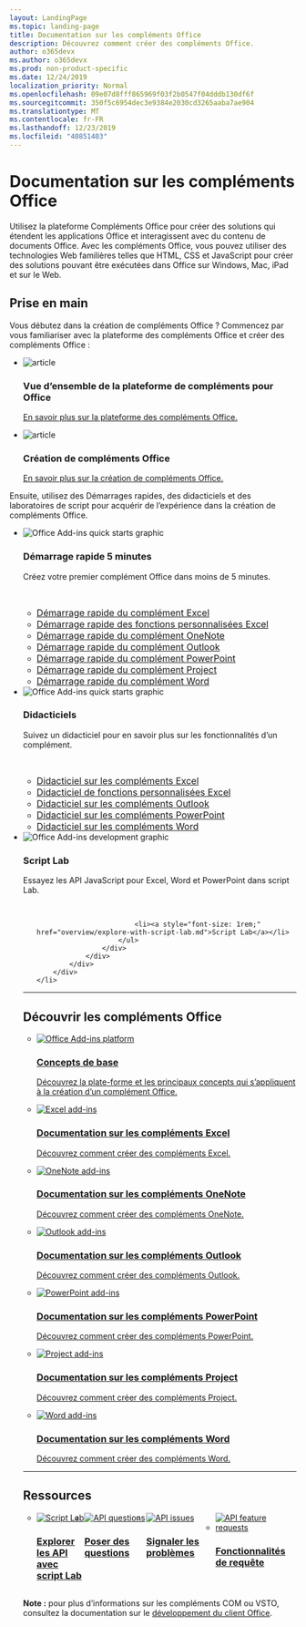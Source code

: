 ```yaml
---
layout: LandingPage
ms.topic: landing-page
title: Documentation sur les compléments Office
description: Découvrez comment créer des compléments Office.
author: o365devx
ms.author: o365devx
ms.prod: non-product-specific
ms.date: 12/24/2019
localization_priority: Normal
ms.openlocfilehash: 09e07d8fff865969f03f2b0547f04dddb130df6f
ms.sourcegitcommit: 350f5c6954dec3e9384e2030cd3265aaba7ae904
ms.translationtype: MT
ms.contentlocale: fr-FR
ms.lasthandoff: 12/23/2019
ms.locfileid: "40851403"
---
```

# <a name="office-add-ins-documentation"></a>Documentation sur les compléments Office

Utilisez la plateforme Compléments Office pour créer des solutions qui étendent les applications Office et interagissent avec du contenu de documents Office. Avec les compléments Office, vous pouvez utiliser des technologies Web familières telles que HTML, CSS et JavaScript pour créer des solutions pouvant être exécutées dans Office sur Windows, Mac, iPad et sur le Web.

<h2>Prise en main</h2>

<p>Vous débutez dans la création de compléments Office ? Commencez par vous familiariser avec la plateforme des compléments Office et créer des compléments Office :</p>

<ul class="panelContent cardsF cols cols3">
    <li>
        <div class="cardSize">
            <div class="cardPadding">
                <div class="card">
                    <div class="cardImageOuter">
                        <div class="cardImage">
                            <img src="images/index-landing-page/i_article.svg" alt="article" />
                        </div>
                    </div>
                    <div class="cardText">
                        <h3>Vue d’ensemble de la plateforme de compléments pour Office</h3>
                        <p><a href="overview/office-add-ins.md">En savoir plus sur la plateforme des compléments Office.</a></p>
                    </div>
                </div>
            </div>
        </div>
    </li>
    <li>
        <div class="cardSize">
            <div class="cardPadding">
                <div class="card">
                    <div class="cardImageOuter">
                        <div class="cardImage">
                            <img src="images/index-landing-page/i_article.svg" alt="article" />
                        </div>
                    </div>
                    <div class="cardText">
                        <h3>Création de compléments Office</h3>
                        <p><a href="overview/office-add-ins-fundamentals.md">En savoir plus sur la création de compléments Office.</a></p>
                    </div>
                </div>
            </div>
        </div>
    </li>
</ul>

<p>Ensuite, utilisez des Démarrages rapides, des didacticiels et des laboratoires de script pour acquérir de l’expérience dans la création de compléments Office.</p>

<ul class="cardsK panelContent cols cols3">
    <li>
        <div class="cardSize">
            <div class="cardPadding">
                <div class="card">
                    <div class="cardImageOuter">
                        <div class="cardImage bgdAccent1">
                            <img src="images/index-landing-page/get-started.svg" alt="Office Add-ins quick starts graphic" data-linktype="external" class="x-hidden-focus"/>
                        </div>
                    </div>
                    <div class="cardText">
                        <h3>Démarrage rapide 5 minutes</h3>
                        <p>Créez votre premier complément Office dans moins de 5 minutes.</p>
                        <br/>
                        <ul>
                            <li><a style="font-size: 1rem;" href="quickstarts/excel-quickstart-jquery.md">Démarrage rapide du complément Excel</a></li>
                            <li><a style="font-size: 1rem;" href="quickstarts/excel-custom-functions-quickstart.md">Démarrage rapide des fonctions personnalisées Excel</a></li>
                            <li><a style="font-size: 1rem;" href="quickstarts/onenote-quickstart.md">Démarrage rapide du complément OneNote</a></li>
                            <li><a style="font-size: 1rem;" href="/outlook/add-ins/quick-start?context=office/dev/add-ins/context">Démarrage rapide du complément Outlook</a></li>
                            <li><a style="font-size: 1rem;" href="quickstarts/powerpoint-quickstart.md">Démarrage rapide du complément PowerPoint</a></li>
                            <li><a style="font-size: 1rem;" href="quickstarts/project-quickstart.md">Démarrage rapide du complément Project</a></li>
                            <li><a style="font-size: 1rem;" href="quickstarts/word-quickstart.md">Démarrage rapide du complément Word</a></li>
                        </ul>
                    </div>
                </div>
            </div>
        </div>
    </li>
    <li>
        <div class="cardSize">
            <div class="cardPadding">
                <div class="card">
                    <div class="cardImageOuter">
                        <div class="cardImage bgdAccent1">
                            <img src="images/index-landing-page/get-started-2.svg" alt="Office Add-ins quick starts graphic" data-linktype="external" class="x-hidden-focus"/>
                        </div>
                    </div>
                    <div class="cardText">
                        <h3>Didacticiels</h3>
                        <p>Suivez un didacticiel pour en savoir plus sur les fonctionnalités d’un complément.</p>
                        <br/>
                        <ul>
                            <li><a style="font-size: 1rem;" href="tutorials/excel-tutorial.md">Didacticiel sur les compléments Excel</a></li>
                            <li><a style="font-size: 1rem;" href="tutorials/excel-tutorial-create-custom-functions.md">Didacticiel de fonctions personnalisées Excel</a></li>
                            <li><a style="font-size: 1rem;" href="/outlook/add-ins/addin-tutorial?context=office/dev/add-ins/context">Didacticiel sur les compléments Outlook</a></li>
                            <li><a style="font-size: 1rem;" href="tutorials/powerpoint-tutorial.md">Didacticiel sur les compléments PowerPoint</a></li>
                            <li><a style="font-size: 1rem;" href="tutorials/word-tutorial.md">Didacticiel sur les compléments Word</a></li>
                        </ul>
                    </div>
                </div>
            </div>
        </div>
    </li>
    <li>
        <div class="cardSize">
            <div class="cardPadding">
                <div class="card">
                    <div class="cardImageOuter">
                        <div class="cardImage bgdAccent1">
                            <img src="images/index-landing-page/monitor-with-code.svg" alt="Office Add-ins development graphic" data-linktype="external" class="x-hidden-focus"/>
                        </div>
                    </div>
                    <div class="cardText">
                        <h3>Script Lab</h3>
                        <p>Essayez les API JavaScript pour Excel, Word et PowerPoint dans script Lab.</p>
                        <br/>
                        <ul style="list-style: none!important;">
                        
                            <li><a style="font-size: 1rem;" href="overview/explore-with-script-lab.md">Script Lab</a></li>
                        </ul>
                    </div>
                </div>
            </div>
        </div>
    </li>
</ul>

---

<h2>Découvrir les compléments Office</h2>

<ul class="cardsM cols cols1">
    <li>
        <a class="card x-hidden-focus" href="overview/office-add-ins.md">
            <div class="cardImageOuter">
                <div class="cardImage">
                    <img src="images/index/blocks.svg" alt="Office Add-ins platform" />
                </div>
            </div>
            <div class="cardText">
                <h3>Concepts de base</h3>
                <p>Découvrez la plate-forme et les principaux concepts qui s’appliquent à la création d’un complément Office.</p>
            </div>
        </a>
    </li>
</ul>
<ul class="cardsM cols cols3">
    <li>
        <a class="card x-hidden-focus" href="excel/index.md">
        <div class="cardImageOuter">
            <div class="cardImage">
                <img src="images/index/logo-excel.svg" alt="Excel add-ins" />
            </div>
        </div>
        <div class="cardText">
            <h3>Documentation sur les compléments Excel</h3>
            <p>Découvrez comment créer des compléments Excel.</p>
        </div>
        </a>
    </li>
    <li>
        <a class="card x-hidden-focus" href="onenote/index.md">
        <div class="cardImageOuter">
            <div class="cardImage">
                <img src="images/index/logo-onenote.svg" alt="OneNote add-ins" />
            </div>
        </div>
        <div class="cardText">
            <h3>Documentation sur les compléments OneNote</h3>
            <p>Découvrez comment créer des compléments OneNote.</p>
        </div>
        </a>
    </li>
    <li>
        <a class="card x-hidden-focus" href="outlook/index.md">
        <div class="cardImageOuter">
            <div class="cardImage">
                <img src="images/index/logo-outlook.svg" alt="Outlook add-ins" />
            </div>
        </div>
        <div class="cardText">
            <h3>Documentation sur les compléments Outlook</h3>
            <p>Découvrez comment créer des compléments Outlook.</p>
        </div>
        </a>
    </li>
    <li>
        <a class="card x-hidden-focus" href="powerpoint/index.md">
        <div class="cardImageOuter">
            <div class="cardImage">
                <img src="images/index/logo-powerpoint.svg" alt="PowerPoint add-ins" />
            </div>
        </div>
        <div class="cardText">
            <h3>Documentation sur les compléments PowerPoint</h3>
            <p>Découvrez comment créer des compléments PowerPoint.</p>
        </div>
        </a>
    </li>
    <li>
        <a class="card x-hidden-focus" href="project/index.md">
        <div class="cardImageOuter">
            <div class="cardImage">
                <img src="images/index/logo-project-server.svg" alt="Project add-ins" />
            </div>
        </div>
        <div class="cardText">
            <h3>Documentation sur les compléments Project</h3>
            <p>Découvrez comment créer des compléments Project.</p>
        </div>
        </a>
    </li>
    <li>
        <a class="card x-hidden-focus" href="word/index.md">
        <div class="cardImageOuter">
            <div class="cardImage">
                <img src="images/index/logo-word.svg" alt="Word add-ins" />
            </div>
        </div>
        <div class="cardText">
            <h3>Documentation sur les compléments Word</h3>
            <p>Découvrez comment créer des compléments Word.</p>
        </div>
        </a>
    </li>
</ul>

---

<h2>Ressources</h2>
<ul class="panelContent cardsF cols cols4" style="display:flex!important;">
    <li>
        <div class="cardSize">
            <div class="cardPadding">
                <div class="card">
                    <div class="cardImageOuter">
                        <div class="cardImage">
                            <a href="overview/explore-with-script-lab.md"><img src="images/index/ScriptLabLogoColor.svg" alt="Script Lab" /></a>
                        </div>
                    </div>
                    <div class="cardText">
                        <a href="overview/explore-with-script-lab.md"><h3>Explorer les API<br/>avec script Lab</h3></a>
                    </div>
                </div>
            </div>
        </div>
    </li>
    <li>
        <div class="cardSize">
            <div class="cardPadding">
                <div class="card">
                    <div class="cardImageOuter">
                        <div class="cardImage">
                            <a href="https://stackoverflow.com/questions/tagged/office-js"><img src="images/index/i_support.svg" alt="API questions" /></a>
                        </div>
                    </div>
                    <div class="cardText">
                        <a href="https://stackoverflow.com/questions/tagged/office-js" target="_blank"><h3>Poser des questions</h3></a>
                    </div>
                </div>
            </div>
        </div>
    </li>
    <li>
        <div class="cardSize">
            <div class="cardPadding">
                <div class="card">
                    <div class="cardImageOuter">
                        <div class="cardImage">
                            <a href="https://github.com/officedev/office-js/issues" target="_blank"><img src="images/index/i_bug.svg" alt="API issues" /></a>
                        </div>
                    </div>
                    <div class="cardText">
                        <a href="https://github.com/officedev/office-js/issues" target="_blank"><h3>Signaler les problèmes</h3></a>
                    </div>
                </div>
            </div>
        </div>
    </li>
    <li>
        <div class="cardSize">
            <div class="cardPadding">
                <div class="card">
                    <div class="cardImageOuter">
                        <div class="cardImage">
                            <a href="https://officespdev.uservoice.com/" target="_blank"><img src="images/index/i_feedback.svg" alt="API feature requests" /></a>
                        </div>
                    </div>
                    <div class="cardText">
                        <a href="https://officespdev.uservoice.com/" target="_blank"><h3>Fonctionnalités de requête</h3></a>
                    </div>
                </div>
            </div>
        </div>
    </li>
</ul>
<p><b>Note :</b> pour plus d’informations sur les compléments COM ou VSTO, consultez la documentation sur le <a href="/office/client-developer/office-client-development" target="_blank">développement du client Office</a>.</p>